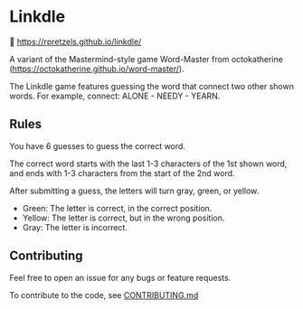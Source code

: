 # Linkdle

🔗 https://rpretzels.github.io/linkdle/

A variant of the Mastermind-style game Word-Master from octokatherine
(https://octokatherine.github.io/word-master/).

The Linkdle game features guessing the word that connect two
other shown words. For example, connect: ALONE - NEEDY - YEARN.

## Rules

You have 6 guesses to guess the correct word.

The correct word starts with the last 1-3 characters of the 1st shown word,
and ends with 1-3 characters from the start of the 2nd word.

After submitting a guess, the letters will turn gray, green, or yellow.

- Green: The letter is correct, in the correct position.
- Yellow: The letter is correct, but in the wrong position.
- Gray: The letter is incorrect.

## Contributing

Feel free to open an issue for any bugs or feature requests.

To contribute to the code, see [CONTRIBUTING.md](https://github.com/rpretzels/linkdle/blob/main/CONTRIBUTING.md)
